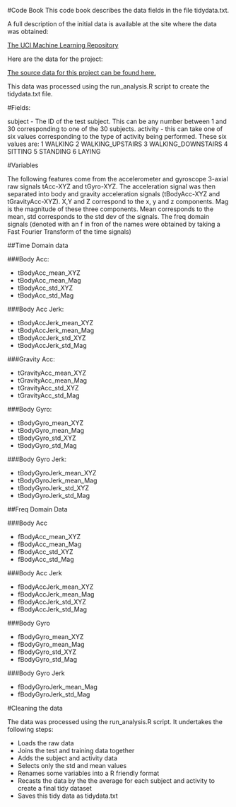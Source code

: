 #Code Book
This code book describes the data fields in the file tidydata.txt. 


A full description of the initial data is available at the site where the data was obtained: 

<a href="http://archive.ics.uci.edu/ml/datasets/Human+Activity+Recognition+Using+Smartphones">The UCI Machine Learning Repository</a>

Here are the data for the project: 

<a href="https://d396qusza40orc.cloudfront.net/getdata%2Fprojectfiles%2FUCI%20HAR%20Dataset.zip">The source data for this project can be found here.</a>


This data was processed using the run_analysis.R script to create the tidydata.txt file. 


#Fields:

subject - The ID of the test subject. This can be any number between 1 and 30 corresponding to one of the 30 subjects.
activity - this can take one of six values corresponding to the type of activity being performed. These six values are:
1 WALKING
2 WALKING_UPSTAIRS
3 WALKING_DOWNSTAIRS
4 SITTING
5 STANDING
6 LAYING

#Variables

The following features come from the accelerometer and gyroscope 3-axial raw signals tAcc-XYZ and tGyro-XYZ.
The acceleration signal was then separated into body and gravity acceleration signals (tBodyAcc-XYZ and tGravityAcc-XYZ).
X,Y and Z correspond to the x, y and z components. Mag is the magnitude of these three components.
Mean corresponds to the mean, std corresponds to the std dev of the signals.
The freq domain signals (denoted with an f in fron of the names were obtained by taking a Fast Fourier Transform of the time signals)

##Time Domain data

###Body Acc:

* tBodyAcc_mean_XYZ
* tBodyAcc_mean_Mag
* tBodyAcc_std_XYZ
* tBodyAcc_std_Mag

###Body Acc Jerk:

* tBodyAccJerk_mean_XYZ
* tBodyAccJerk_mean_Mag
* tBodyAccJerk_std_XYZ
* tBodyAccJerk_std_Mag

###Gravity Acc:

* tGravityAcc_mean_XYZ
* tGravityAcc_mean_Mag
* tGravityAcc_std_XYZ
* tGravityAcc_std_Mag

###Body Gyro:

* tBodyGyro_mean_XYZ
* tBodyGyro_mean_Mag
* tBodyGyro_std_XYZ
* tBodyGyro_std_Mag

###Body Gyro Jerk:

* tBodyGyroJerk_mean_XYZ
* tBodyGyroJerk_mean_Mag
* tBodyGyroJerk_std_XYZ
* tBodyGyroJerk_std_Mag


##Freq Domain Data

###Body Acc

* fBodyAcc_mean_XYZ
* fBodyAcc_mean_Mag
* fBodyAcc_std_XYZ
* fBodyAcc_std_Mag

###Body Acc Jerk

* fBodyAccJerk_mean_XYZ
* fBodyAccJerk_mean_Mag
* fBodyAccJerk_std_XYZ
* fBodyAccJerk_std_Mag

###Body Gyro

* fBodyGyro_mean_XYZ
* fBodyGyro_mean_Mag
* fBodyGyro_std_XYZ
* fBodyGyro_std_Mag

###Body Gyro Jerk

* fBodyGyroJerk_mean_Mag
* fBodyGyroJerk_std_Mag


#Cleaning the data

The data was processed using the run_analysis.R script. It undertakes the following steps:

* Loads the raw data
* Joins the test and training data together
* Adds the subject and activity data
* Selects only the std and mean values
* Renames some variables into a R friendly format
* Recasts the data by the the average for each subject and activity to create a final tidy dataset
* Saves this tidy data as tidydata.txt

